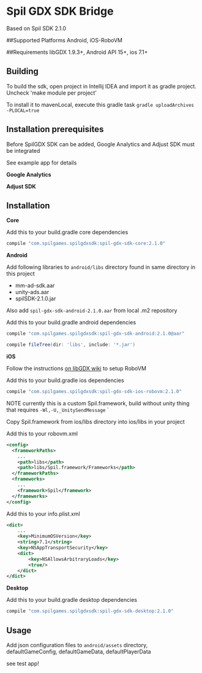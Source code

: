 # Spil GDX SDK Bridge

Based on Spil SDK 2.1.0

##Supported Platforms
Android, iOS-RoboVM

##Requirements
libGDX 1.9.3+, Android API 15+, ios 7.1+

## Building

To build the sdk, open project in Intellij IDEA and import it as gradle project. Uncheck 'make module per project'

To install it to mavenLocal, execute this gradle task `gradle uploadArchives -PLOCAL=true`

## Installation prerequisites

Before SpilGDX SDK can be added, Google Analytics and Adjust SDK must be integrated

See example app for details

**Google Analytics**


**Adjust SDK**


## Installation 

**Core**

Add this to your build.gradle core dependencies
```gradle
compile "com.spilgames.spilgdxsdk:spil-gdx-sdk-core:2.1.0"
```

**Android**

Add following libraries to `android/libs` directory found in same directory in this project
 - mm-ad-sdk.aar  
 - unity-ads.aar  
 - spilSDK-2.1.0.jar  

Also add `spil-gdx-sdk-android-2.1.0.aar` from local .m2 repository  

Add this to your build.gradle android dependencies
```gradle
compile "com.spilgames.spilgdxsdk:spil-gdx-sdk-android:2.1.0@aar"

compile fileTree(dir: 'libs', include: '*.jar')
```



**iOS**

Follow the instructions [on libGDX wiki](https://github.com/libgdx/libgdx/wiki/Setting-up-your-Development-Environment-%28Eclipse%2C-Intellij-IDEA%2C-NetBeans%29#setting-up-robovm-for-ios-development) to setup RoboVM


Add this to your build.gradle ios dependencies
```gradle
compile "com.spilgames.spilgdxsdk:spil-gdx-sdk-ios-robovm:2.1.0"
```

NOTE currently this is a custom Spil.framework, build without unity thing that requires `-Wl,-U,_UnitySendMessage`
`

Copy Spil.framework from ios/libs directory into ios/libs in your project 

Add this to your robovm.xml
```xml
<config>
  <frameworkPaths>
    ...
    <path>libs</path>
    <path>libs/Spil.framework/Frameworks</path>
  </frameworkPaths>
  <frameworks>
    ...
    <framework>Spil</framework>
  </frameworks>
</config>
```

Add this to your info.plist.xml
```xml
<dict>
    ...
    <key>MinimumOSVersion</key>
    <string>7.1</string>
    <key>NSAppTransportSecurity</key>
    <dict>
        <key>NSAllowsArbitraryLoads</key>
        <true/>
    </dict>
</dict>
```


**Desktop**

Add this to your build.gradle desktop dependencies
```gradle
compile "com.spilgames.spilgdxsdk:spil-gdx-sdk-desktop:2.1.0"
```

## Usage

Add json configuration files to `android/assets` directory, defaultGameConfig, defaultGameData, defaultPlayerData

see test app!

